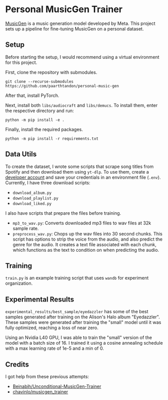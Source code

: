 # Personal MusicGen Trainer

[MusicGen](https://ai.honu.io/papers/musicgen/) is a music generation model developed by Meta.
This project sets up a pipeline for fine-tuning MusicGen on a personal dataset.

## Setup

Before starting the setup, I would recommend using a virtual environment for this project.

First, clone the repository with submodules.

```{bash}
git clone --recurse-submodules https://github.com/paarthtandon/personal-music-gen
```

After that, install PyTorch.

Next, install both `libs/audiocraft` and `libs/demucs`.
To install them, enter the respective directory and run:

```{bash}
python -m pip install -e .
```

Finally, install the required packages.

```{bash}
python -m pip install -r requirements.txt
```

## Data Utils

To create the dataset, I wrote some scripts that scrape song titles from Spotify and then download them using `yt-dlp`.
To use them, create a [developer account](https://developer.spotify.com/) and save your credentials in an environment file (`.env`).
Currently, I have three download scripts:

* `download_album.py`
* `download_playlist.py`
* `download_liked.py`

I also have scripts that prepare the files before training.

* `mp3_to_wav.py`: Converts downloaded mp3 files to wav files at 32k sample rate.
* `preprocess_wav.py`: Chops up the wav files into 30 second chunks. This script has options to strip the voice from the audio, and also predict the genre for the audio. It creates a text file associated with each chunk, which functions as the text to condition on when predicting the audio.

## Training

`train.py` is an example training script that uses `wandb` for experiment organization.

## Experimental Results

`experimental_results/best_sample/eyedazzler` has some of the best samples generated after training on the Alison's Halo album "Eyedazzler". These samples were generated after training the "small" model until it was fully optimized, reaching a loss of near zero.

Using an Nvidia L40 GPU, I was able to train the "small" version of the model with a batch size of 16. I trained it using a cosine annealing schedule with a max learning rate of 1e-5 and a min of 0.

## Credits

I got help from these previous attempts:

* [Beinabih/Unconditional-MusicGen-Trainer](https://github.com/Beinabih/Unconditional-MusicGen-Trainer)
* [chavinlo/musicgen_trainer](https://github.com/chavinlo/musicgen_trainer)
